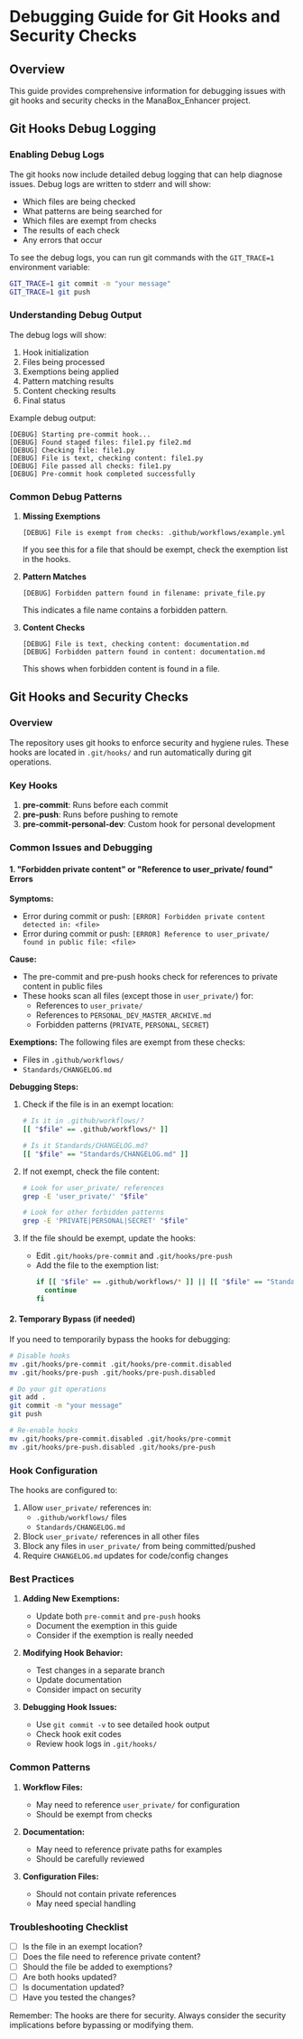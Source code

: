 # Debugging Guide for Git Hooks and Security Checks

## Overview
This guide provides comprehensive information for debugging issues with git hooks and security checks in the ManaBox_Enhancer project.

## Git Hooks Debug Logging

### Enabling Debug Logs
The git hooks now include detailed debug logging that can help diagnose issues. Debug logs are written to stderr and will show:
- Which files are being checked
- What patterns are being searched for
- Which files are exempt from checks
- The results of each check
- Any errors that occur

To see the debug logs, you can run git commands with the `GIT_TRACE=1` environment variable:
```bash
GIT_TRACE=1 git commit -m "your message"
GIT_TRACE=1 git push
```

### Understanding Debug Output
The debug logs will show:
1. Hook initialization
2. Files being processed
3. Exemptions being applied
4. Pattern matching results
5. Content checking results
6. Final status

Example debug output:
```
[DEBUG] Starting pre-commit hook...
[DEBUG] Found staged files: file1.py file2.md
[DEBUG] Checking file: file1.py
[DEBUG] File is text, checking content: file1.py
[DEBUG] File passed all checks: file1.py
[DEBUG] Pre-commit hook completed successfully
```

### Common Debug Patterns
1. **Missing Exemptions**
   ```
   [DEBUG] File is exempt from checks: .github/workflows/example.yml
   ```
   If you see this for a file that should be exempt, check the exemption list in the hooks.

2. **Pattern Matches**
   ```
   [DEBUG] Forbidden pattern found in filename: private_file.py
   ```
   This indicates a file name contains a forbidden pattern.

3. **Content Checks**
   ```
   [DEBUG] File is text, checking content: documentation.md
   [DEBUG] Forbidden pattern found in content: documentation.md
   ```
   This shows when forbidden content is found in a file.

## Git Hooks and Security Checks

### Overview
The repository uses git hooks to enforce security and hygiene rules. These hooks are located in `.git/hooks/` and run automatically during git operations.

### Key Hooks
1. **pre-commit**: Runs before each commit
2. **pre-push**: Runs before pushing to remote
3. **pre-commit-personal-dev**: Custom hook for personal development

### Common Issues and Debugging

#### 1. "Forbidden private content" or "Reference to user_private/ found" Errors

**Symptoms:**
- Error during commit or push: `[ERROR] Forbidden private content detected in: <file>`
- Error during commit or push: `[ERROR] Reference to user_private/ found in public file: <file>`

**Cause:**
- The pre-commit and pre-push hooks check for references to private content in public files
- These hooks scan all files (except those in `user_private/`) for:
  - References to `user_private/`
  - References to `PERSONAL_DEV_MASTER_ARCHIVE.md`
  - Forbidden patterns (`PRIVATE`, `PERSONAL`, `SECRET`)

**Exemptions:**
The following files are exempt from these checks:
- Files in `.github/workflows/`
- `Standards/CHANGELOG.md`

**Debugging Steps:**
1. Check if the file is in an exempt location:
   ```bash
   # Is it in .github/workflows/?
   [[ "$file" == .github/workflows/* ]]
   
   # Is it Standards/CHANGELOG.md?
   [[ "$file" == "Standards/CHANGELOG.md" ]]
   ```

2. If not exempt, check the file content:
   ```bash
   # Look for user_private/ references
   grep -E 'user_private/' "$file"
   
   # Look for other forbidden patterns
   grep -E 'PRIVATE|PERSONAL|SECRET' "$file"
   ```

3. If the file should be exempt, update the hooks:
   - Edit `.git/hooks/pre-commit` and `.git/hooks/pre-push`
   - Add the file to the exemption list:
     ```bash
     if [[ "$file" == .github/workflows/* ]] || [[ "$file" == "Standards/CHANGELOG.md" ]] || [[ "$file" == "your/file/path" ]]; then
       continue
     fi
     ```

#### 2. Temporary Bypass (if needed)
If you need to temporarily bypass the hooks for debugging:
```bash
# Disable hooks
mv .git/hooks/pre-commit .git/hooks/pre-commit.disabled
mv .git/hooks/pre-push .git/hooks/pre-push.disabled

# Do your git operations
git add .
git commit -m "your message"
git push

# Re-enable hooks
mv .git/hooks/pre-commit.disabled .git/hooks/pre-commit
mv .git/hooks/pre-push.disabled .git/hooks/pre-push
```

### Hook Configuration
The hooks are configured to:
1. Allow `user_private/` references in:
   - `.github/workflows/` files
   - `Standards/CHANGELOG.md`
2. Block `user_private/` references in all other files
3. Block any files in `user_private/` from being committed/pushed
4. Require `CHANGELOG.md` updates for code/config changes

### Best Practices
1. **Adding New Exemptions:**
   - Update both `pre-commit` and `pre-push` hooks
   - Document the exemption in this guide
   - Consider if the exemption is really needed

2. **Modifying Hook Behavior:**
   - Test changes in a separate branch
   - Update documentation
   - Consider impact on security

3. **Debugging Hook Issues:**
   - Use `git commit -v` to see detailed hook output
   - Check hook exit codes
   - Review hook logs in `.git/hooks/`

### Common Patterns
1. **Workflow Files:**
   - May need to reference `user_private/` for configuration
   - Should be exempt from checks

2. **Documentation:**
   - May need to reference private paths for examples
   - Should be carefully reviewed

3. **Configuration Files:**
   - Should not contain private references
   - May need special handling

### Troubleshooting Checklist
- [ ] Is the file in an exempt location?
- [ ] Does the file need to reference private content?
- [ ] Should the file be added to exemptions?
- [ ] Are both hooks updated?
- [ ] Is documentation updated?
- [ ] Have you tested the changes?

Remember: The hooks are there for security. Always consider the security implications before bypassing or modifying them. 